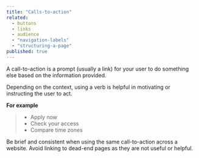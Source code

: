 ```yaml
---
title: "Calls-to-action"
related:
  - buttons
  - links
  - audience
  - "navigation-labels"
  - "structuring-a-page"
published: true
---
```


A call-to-action is a prompt (usually a link) for your user to do something else based on the information provided.

Depending on the context, using a verb is helpful in motivating or instructing the user to act.

**For example**

> - Apply now
> - Check your access
> - Compare time zones

Be brief and consistent when using the same call-to-action across a website. Avoid linking to dead-end pages as they are not useful or helpful.
